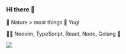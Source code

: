 ### Hi there 👋

<!--
**Jeordman/Jeordman** is a ✨ _special_ ✨ repository because its `README.md` (this file) appears on your GitHub profile.

Here are some ideas to get you started:

- 🔭 I’m currently working on ...
- 🌱 I’m currently learning ...
- 👯 I’m looking to collaborate on ...
- 🤔 I’m looking for help with ...
- 💬 Ask me about ...
- 📫 How to reach me: ...
- 😄 Pronouns: ...
- ⚡ Fun fact: ...
-->

🌱 Nature > most things
🧘 Yogi

👨‍💻 Neovim, TypeScript, React, Node, Golang  💖


![](https://media.giphy.com/media/7bZOgu8hW9p4T4mFTm/giphy.gif)

